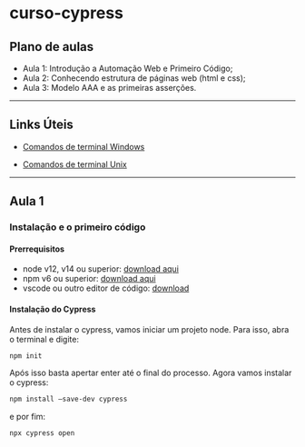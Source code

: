 # curso-cypress

## Plano de aulas

* Aula 1: Introdução a Automação Web e Primeiro Código;
* Aula 2: Conhecendo estrutura de páginas web (html e css);
* Aula 3: Modelo AAA e as primeiras asserções.

________________

## Links Úteis

* [Comandos de terminal Windows](https://www.ionos.com/digitalguide/servidores/know-how/terminal-windows/)

* [Comandos de terminal Unix](https://www.hostinger.com.br/tutoriais/comandos-basicos-linux/)

________________

## Aula 1

### Instalação e o primeiro código

#### Prerrequisitos

* node v12, v14 ou superior:   [download aqui](https://nodejs.org/en/download/)
* npm v6 ou superior:   [download aqui](https://www.npmjs.com/get-npm)
* vscode ou outro editor de código:  [download](https://code.visualstudio.com/download)

#### Instalação do Cypress

Antes de instalar o cypress, vamos iniciar um projeto node. Para isso, abra o terminal e digite:

```bash
npm init
```

Após isso basta apertar enter até o final do processo. Agora vamos instalar o cypress:

```bash
npm install –save-dev cypress
```

e por fim:

```bash
npx cypress open
```
